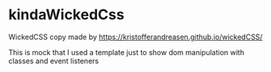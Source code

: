 # kindaWickedCss
WickedCSS copy made by 
https://kristofferandreasen.github.io/wickedCSS/

This is mock that I used a template just to show dom manipulation with classes and event listeners 
